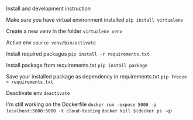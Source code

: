 Install and development instruction

Make sure you have virtual environment installed
`pip install virtualenv`

Create a new venv in the folder
`virtualenv venv`

Active env
`source venv/bin/activate`

Install required packages
`pip install -r requirements.txt`

Install package from requirements.txt
`pip install package`

Save your installed package as dependency in requirements.txt
`pip freeze > requirements.txt`

Deactivate env
`deactivate`

I'm still working on the Dockerfile
`docker run -expose 5000 -p localhost:5000:5000 -t cloud-testing`
`docker kill $(docker ps -q)`
